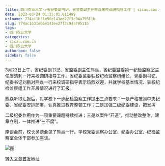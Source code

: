 ```yaml
---
title: 四川农业大学->省纪委副书记、省监委副主任熊焱来校调研指导工作 | sicau.com.cn
date: 2023-03-24 01:35:01.011499
urlname: 774ac1b31e96e143ee27f3c94a79511b
slug: 774ac1b31e96e143ee27f3c94a79511b
tags: 
- 四川农业大学
categories:
- sicau.com.cn
- 四川农业大学
authorbox: false
sidebar: false
---
```

3月23日上午，省纪委副书记、省监委副主任熊焱，省纪委监委第一纪检监察室主任唐清利一行来校调研指导工作。省纪委监委驻校纪检监察组组长，党委副书记、纪委书记刘鹏对熊焱一行来校调研指导表示热烈欢迎，并就学校基本情况、驻校纪检监察组工作开展情况进行了汇报。  

熊焱听取汇报后，对学校下一步纪检监察工作提出三点要求：一是严格按照中央纪委、省纪委安排部署，认真推进教育整顿工作；二是加强二级纪委建设，把发挥
<!--more-->
二级纪委作用作为一项重要课题持续推进；三是以案件“开道”，推动整改整治，建章立制，一体推进“三不腐”。

座谈会前，校长吴德会见了熊焱一行。学校党委巡察办公室、纪委办公室、纪检监察室全体干部参加座谈。

![图](https://news.sicau.edu.cn/__local/A/33/34/4DEFE1A639271A3F7236665D95B_C4277FA9_1D735F.png)

[转入文章首发地址](https://news.sicau.edu.cn/info/1078/71500.htm)